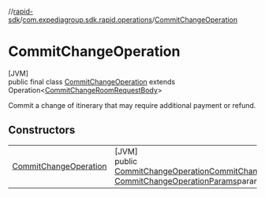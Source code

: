 //[rapid-sdk](../../../index.md)/[com.expediagroup.sdk.rapid.operations](../index.md)/[CommitChangeOperation](index.md)

# CommitChangeOperation

[JVM]\
public final class [CommitChangeOperation](index.md) extends Operation&lt;[CommitChangeRoomRequestBody](../../com.expediagroup.sdk.rapid.models/-commit-change-room-request-body/index.md)&gt;

Commit a change of itinerary that may require additional payment or refund.

## Constructors

| | |
|---|---|
| [CommitChangeOperation](-commit-change-operation.md) | [JVM]<br>public [CommitChangeOperation](index.md)[CommitChangeOperation](-commit-change-operation.md)([CommitChangeRoomRequestBody](../../com.expediagroup.sdk.rapid.models/-commit-change-room-request-body/index.md)requestBody, [CommitChangeOperationParams](../-commit-change-operation-params/index.md)params) |

